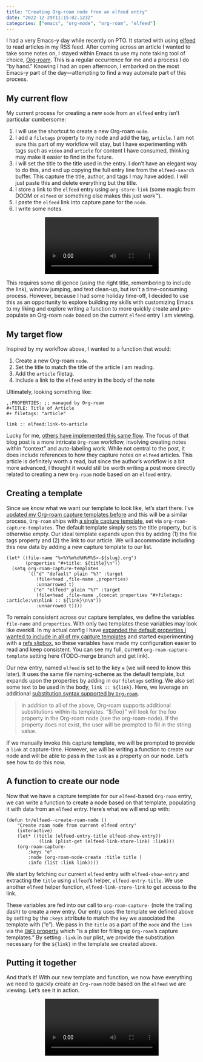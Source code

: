 ```yaml
---
title: "Creating Org-roam node from an elfeed entry"
date: "2022-12-29T11:15:02.123Z"
categories: ["emacs", "org-mode", "org-roam", "elfeed"]
---
```


I had a very Emacs-y day while recently on PTO. It started with using [elfeed](https://github.com/skeeto/elfeed) to read articles in my RSS feed. After coming across an article I wanted to take some notes on, I stayed within Emacs to use my note taking tool of choice, [Org-roam](https://www.orgroam.com/). This is a regular occurrence for me and a process I do &ldquo;by hand.&rdquo; Knowing I had an open afternoon, I embarked on the most Emacs-y part of the day—attempting to find a way automate part of this process.

## My current flow

My current process for creating a new `node` from an `elfeed` entry isn&rsquo;t particular cumbersome:

1.  I will use the shortcut to create a new Org-roam `node`.
2.  I add a `filetags` property to my node and add the tag, `article`. I am not sure this part of my workflow will stay, but I have experimenting with tags such as `video` and `article` for content I have consumed, thinking may make it easier to find in the future.
3.  I will set the title to the title used in the entry. I don&rsquo;t have an elegant way to do this, and end up copying the full entry line from the `elfeed-search` buffer. This capture the title, author, and tags I may have added. I will just paste this and delete everything but the title.
4.  I store a link to the `elfeed` entry using `org-store-link` (some magic from DOOM or `elfeed` or something else makes this just work&trade;).
5.  I paste the `elfeed` link into capture pane for the `node`.
6.  I write some notes.

<center>
    <video controls>
        <source src="./elfeed-flow-before.mp4" type="video/mp4" />
    </video>
</center>

This requires some diligence (using the right title, remembering to include the link), window jumping, and text clean-up, but isn&rsquo;t a time-consuming process. However, because I had some holiday time-off, I decided to use this as an opportunity to explore building my skills with customizing Emacs to my liking and explore writing a function to more quickly create and pre-populate an Org-roam `node` based on the current `elfeed` entry I am viewing.

## My target flow

Inspired by my workflow above, I wanted to a function that would:

1.  Create a new Org-roam `node`.
2.  Set the title to match the title of the article I am reading.
3.  Add the `article` filetag.
4.  Include a link to the `elfeed` entry in the body of the note

Ultimately, looking something like:

```org-mode
,:PROPERTIES: ;; managed by Org-roam
#+TITLE: Title of Article
#+ filetags: "article"

link :: elfeed:link-to-article
```

Lucky for me, [others have implemented this same flow](https://takeonrules.com/2022/02/07/org-roam-emacs-and-ever-refining-the-note-taking-process/). The focus of that blog post is a more intricate `Org-roam` workflow, involving creating notes within &ldquo;context&rdquo; and auto-labeling work. While not central to the post, it does include references to how they capture notes on `elfeed` articles. This article is definitely worth a read, but since the author&rsquo;s workflow is a bit more advanced, I thought it would still be worth writing a post more directly related to creating a new `Org-roam` node based on an `elfeed` entry.

## Creating a template

Since we know what we want our template to look like, let&rsquo;s start there. I&rsquo;ve [updated my Org-roam capture templates before](/2022/08/add-timestamps-to-org-files/#adding-the-timestamps) and this will be a similar process, `Org-roam` ships with [a single capture template](https://github.com/org-roam/org-roam/blob/c3867619147175faf89ed8f3e90a1e67a4fd9655/org-roam-capture.el#L41-L45), set via `org-roam-capture-templates`. The default template simply sets the title property, but is otherwise empty. Our ideal template expands upon this by adding (1) the file tags property and (2) the link to our article. We will accommodate including this new data by adding a new capture template to our list.

```emacs-lisp
(let* ((file-name "%<%Y%m%d%H%M%S>-${slug}.org")
       (properties "#+title: ${title}\n"))
  (setq org-roam-capture-templates
        `(("d" "default" plain "%?" :target
           (file+head ,file-name ,properties)
           :unnarrowed t)
          ("e" "elfeed" plain "%?" :target
           (file+head ,file-name ,(concat properties "#+filetags: :article:\n\nlink :: ${link}\n\n"))
           :unnarrowed t))))
```

To remain consistent across our capture templates, we define the variables `file-name` and `properties`. With only two templates these variables may look like overkill. In my actual config I have [expanded the default properties I wanted to include in all of my capture templates](/2022/08/add-timestamps-to-org-files/#adding-the-timestamps) and started experimenting with a [refs slipbox](https://jethrokuan.github.io/org-roam-guide/), so these variables have made my configuration easier to read and keep consistent. You can see my full, current `org-roam-capture-template` setting here (TODO-merge branch and get link).

Our new entry, named `elfeed` is set to the key `e` (we will need to know this later). It uses the same file naming-scheme as the default template, but expands upon the properties by adding in our `filetags` setting. We also set some text to be used in the body, `link :: ${link}`. Here, we leverage an additional [substitution syntax supported by `Org-roam`](https://github.com/org-roam/org-roam/blob/c3867619147175faf89ed8f3e90a1e67a4fd9655/org-roam-capture.el#L271-L275).

> In addition to all of the above, Org-roam supports additional
> substitutions within its templates. &ldquo;${foo}&rdquo; will look for the
> foo property in the Org-roam node (see the org-roam-node). If
> the property does not exist, the user will be prompted to fill in
> the string value.

If we manually invoke this capture template, we will be prompted to provide a `link` at capture-time. However, we will be writing a function to create our node and will be able to pass in the `link` as a property on our node. Let&rsquo;s see how to do this now.

## A function to create our node

Now that we have a capture template for our `elfeed`-based `Org-roam` entry, we can write a function to create a node based on that template, populating it with data from an `elfeed` entry. Here&rsquo;s what we will end up with:

```emacs-lisp
(defun tr/elfeed--create-roam-node ()
    "Create roam node from current elfeed entry"
    (interactive)
    (let* ((title (elfeed-entry-title elfeed-show-entry))
            (link (plist-get (elfeed-link-store-link) :link)))
    (org-roam-capture-
        :keys "e"
        :node (org-roam-node-create :title title )
        :info (list :link link))))
```

We start by fetching our current `elfeed` entry with `elfeed-show-entry` and extracting the `title` using `elfeed`&rsquo;s helper, `elfeed-entry-title`. We use another `elfeed` helper function, `elfeed-link-store-link` to get access to the link.

These variables are fed into our call to `org-roam-capture-` (note the trailing dash) to create a new entry. Our entry uses the template we defined above by setting by the `:keys` attribute to match the `key` we associated the template with (&ldquo;e&rdquo;). We pass in the `title` as a part of the `node` and the `link` via the [`INFO` property](https://github.com/org-roam/org-roam/blob/d95d25615e69e7cc847641800c1886366336c97e/org-roam-capture.el#L401) which &ldquo;is a plist for filling up `Org-roam`&rsquo;s capture templates.&rdquo; By setting `:link` in our plist, we provide the substitution necessary for the `${link}` in the template we created above.

## Putting it together

And that&rsquo;s it! With our new template and function, we now have everything we need to quickly create an `Org-roam` node based on the `elfeed` we are viewing. Let&rsquo;s see it in action.

<center>
    <video controls class="center">
        <source src="./elfeed-flow-after.mp4" type="video/mp4" />
    </video>
</center>
